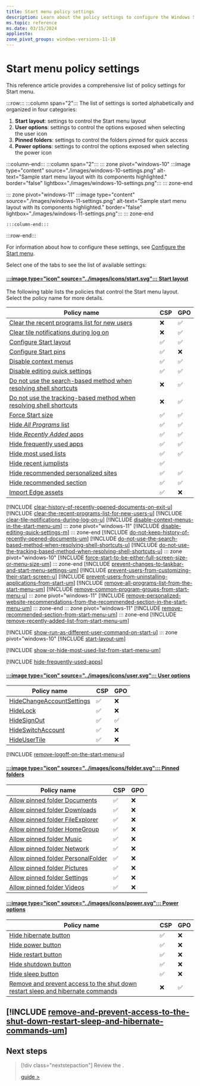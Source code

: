 ```yaml
---
title: Start menu policy settings
description: Learn about the policy settings to configure the Windows Start menu.
ms.topic: reference
ms.date: 03/15/2024
appliesto:
zone_pivot_groups: windows-versions-11-10
---
```


# Start menu policy settings

This reference article provides a comprehensive list of policy settings for Start menu.

:::row:::
:::column span="2":::
The list of settings is sorted alphabetically and organized in four categories:

1. **Start layout**: settings to control the Start menu layout
1. **User options**: settings to control the options exposed when selecting the user icon
1. **Pinned folders**: settings to control the folders pinned for quick access
1. **Power options**: settings to control the options exposed when selecting the power icon

:::column-end:::
:::column span="2":::
::: zone pivot="windows-10"
    :::image type="content" source="./images/windows-10-settings.png" alt-text="Sample start menu layout with its components highlighted." border="false" lightbox="./images/windows-10-settings.png":::
::: zone-end

::: zone pivot="windows-11"
    :::image type="content" source="./images/windows-11-settings.png" alt-text="Sample start menu layout with its components highlighted." border="false" lightbox="./images/windows-11-settings.png":::
::: zone-end

    :::column-end:::
:::row-end:::

For information about how to configure these settings, see [Configure the Start menu](configure.md).

Select one of the tabs to see the list of available settings:

#### [:::image type="icon" source="../images/icons/start.svg"::: **Start layout**](#tab/start)

The following table lists the policies that control the Start menu layout. Select the policy name for more details.

|Policy name| CSP | GPO |
|-|-|-|
|[Clear the recent programs list for new users](#clear-the-recent-programs-list-for-new-users)|❌|✅|
|[Clear tile notifications during log on](#clear-tile-notifications-during-log-on)|❌|✅|
|[Configure Start layout](/windows/client-management/mdm/policy-csp-start#startlayout)|✅|✅|
|[Configure Start pins](/windows/client-management/mdm/policy-csp-start#configurestartpins)|✅|❌|
|[Disable context menus](#disable-context-menus-in-the-start-menu)|✅|✅|
|[Disable editing quick settings](disable-editing-quick-settings)|✅|✅|
|[Do not use the search-based method when resolving shell shortcuts](#do-not-use-the-search-based-method-when-resolving-shell-shortcuts)|❌|✅|
|[Do not use the tracking-based method when resolving shell shortcuts](#do-not-use-the-tracking-based-method-when-resolving-shell-shortcuts)|❌|✅|
|[Force Start size](#force-tart-size)|✅|✅|
|[Hide *All Programs* list](#hide-all-programs)|✅|✅|
|[Hide *Recently Added* apps](#hide-recently-added-apps)|✅|✅|
|[Hide frequently used apps](#hide-frequently-used-apps)|✅|✅|
|[Hide most used lists](#hide-most-used-lists)|✅|✅|
|[Hide recent jumplists](/windows/client-management/mdm/policy-csp-start#hiderecentjumplists)|✅||
|[Hide recommended personalized sites](#hide-recommended-personalized-sites)|✅|✅|
|[Hide recommended section](#hide-recommended-section)|✅|✅|
|[Import Edge assets](/windows/client-management/mdm/policy-csp-start#importedgeassets)|✅|❌|


[!INCLUDE [clear-history-of-recently-opened-documents-on-exit-u](includes/clear-history-of-recently-opened-documents-on-exit-u.md)]
[!INCLUDE [clear-the-recent-programs-list-for-new-users-u](includes/clear-the-recent-programs-list-for-new-users-u.md)]
[!INCLUDE [clear-tile-notifications-during-log-on-u](includes/clear-tile-notifications-during-log-on-u.md)]
[!INCLUDE [disable-context-menus-in-the-start-menu-um](includes/disable-context-menus-in-the-start-menu-um.md)]
::: zone pivot="windows-11"
[!INCLUDE [disable-editing-quick-settings-m](includes/disable-editing-quick-settings-m.md)]
::: zone-end
[!INCLUDE [do-not-keep-history-of-recently-opened-documents-um](includes/do-not-keep-history-of-recently-opened-documents-um.md)]
[!INCLUDE [do-not-use-the-search-based-method-when-resolving-shell-shortcuts-u](includes/do-not-use-the-search-based-method-when-resolving-shell-shortcuts-u.md)]
[!INCLUDE [do-not-use-the-tracking-based-method-when-resolving-shell-shortcuts-u](includes/do-not-use-the-tracking-based-method-when-resolving-shell-shortcuts-u.md)]
::: zone pivot="windows-10"
[!INCLUDE [force-start-to-be-either-full-screen-size-or-menu-size-um](includes/force-start-to-be-either-full-screen-size-or-menu-size-um.md)]
::: zone-end
[!INCLUDE [prevent-changes-to-taskbar-and-start-menu-settings-um](includes/prevent-changes-to-taskbar-and-start-menu-settings-um.md)]
[!INCLUDE [prevent-users-from-customizing-their-start-screen-u](includes/prevent-users-from-customizing-their-start-screen-u.md)]
[!INCLUDE [prevent-users-from-uninstalling-applications-from-start-um](includes/prevent-users-from-uninstalling-applications-from-start-um.md)]
[!INCLUDE [remove-all-programs-list-from-the-start-menu-um](includes/remove-all-programs-list-from-the-start-menu-um.md)]
[!INCLUDE [remove-common-program-groups-from-start-menu-u](includes/remove-common-program-groups-from-start-menu-u.md)]
::: zone pivot="windows-11"
[!INCLUDE [remove-personalized-website-recommendations-from-the-recommended-section-in-the-start-menu-um](includes/remove-personalized-website-recommendations-from-the-recommended-section-in-the-start-menu-um.md)]
::: zone-end
::: zone pivot="windows-11"
[!INCLUDE [remove-recommended-section-from-start-menu-um](includes/remove-recommended-section-from-start-menu-um.md)]
::: zone-end
[!INCLUDE [remove-recently-added-list-from-start-menu-um](includes/remove-recently-added-list-from-start-menu-um.md)]

[!INCLUDE [show-run-as-different-user-command-on-start-u](includes/show-run-as-different-user-command-on-start-u.md)]
::: zone pivot="windows-10"
[!INCLUDE [start-layout-um](includes/start-layout-um.md)]


[!INCLUDE [show-or-hide-most-used-list-from-start-menu-um](includes/show-or-hide-most-used-list-from-start-menu-um.md)]

[!INCLUDE [hide-frequently-used-apps](includes/hide-frequently-used-apps.md)]

#### [:::image type="icon" source="../images/icons/user.svg"::: **User options**](#tab/user)

|Policy name| CSP | GPO |
|-|-|-|
|[HideChangeAccountSettings](/windows/client-management/mdm/policy-csp-start#hidechangeaccountsettings)|✅|❌|
|[HideLock](/windows/client-management/mdm/policy-csp-start#hidelock)|✅|❌|
|[HideSignOut](/windows/client-management/mdm/policy-csp-start#hidesignout)|✅|✅|
|[HideSwitchAccount](/windows/client-management/mdm/policy-csp-start#hideswitchaccount)|✅|❌|
|[HideUserTile](/windows/client-management/mdm/policy-csp-start#hideusertile)|✅|❌|

[!INCLUDE [remove-logoff-on-the-start-menu-u](includes/remove-logoff-on-the-start-menu-u.md)]

#### [:::image type="icon" source="../images/icons/folder.svg"::: **Pinned folders**](#tab/folders)

|Policy name| CSP | GPO |
|-|-|-|
|[Allow pinned folder Documents](/windows/client-management/mdm/policy-csp-start#allowpinnedfolderdocuments)|✅|❌|
|[Allow pinned folder Downloads](/windows/client-management/mdm/policy-csp-start#allowpinnedfolderdownloads)|✅|❌|
|[Allow pinned folder FileExplorer](/windows/client-management/mdm/policy-csp-start#allowpinnedfolderfileexplorer)|✅|❌|
|[Allow pinned folder HomeGroup](/windows/client-management/mdm/policy-csp-start#allowpinnedfolderhomegroup)|✅|❌|
|[Allow pinned folder Music](/windows/client-management/mdm/policy-csp-start#allowpinnedfoldermusic)|✅|❌|
|[Allow pinned folder Network](/windows/client-management/mdm/policy-csp-start#allowpinnedfoldernetwork)|✅|❌|
|[Allow pinned folder PersonalFolder](/windows/client-management/mdm/policy-csp-start#allowpinnedfolderpersonalfolder)|✅|❌|
|[Allow pinned folder Pictures](/windows/client-management/mdm/policy-csp-start#allowpinnedfolderpictures)|✅|❌|
|[Allow pinned folder Settings](/windows/client-management/mdm/policy-csp-start#allowpinnedfoldersettings)|✅|❌|
|[Allow pinned folder Videos](/windows/client-management/mdm/policy-csp-start#allowpinnedfoldervideos)|✅|❌|

#### [:::image type="icon" source="../images/icons/power.svg"::: **Power options**](#tab/power)

|Policy name| CSP | GPO |
|-|-|-|
|[Hide hibernate button](/windows/client-management/mdm/policy-csp-start#hidehibernate)|✅|❌|
|[Hide power button](/windows/client-management/mdm/policy-csp-start#hidepowerbutton)|✅|❌|
|[Hide restart button](/windows/client-management/mdm/policy-csp-start#hiderestart)|✅|❌|
|[Hide shutdown button](/windows/client-management/mdm/policy-csp-start#hideshutdown)|✅|❌|
|[Hide sleep button](/windows/client-management/mdm/policy-csp-start#hidesleep)|✅|❌|
|[Remove and prevent access to the shut down restart sleep and hibernate commands](#remove-and-prevent-access-to-the-shut-down-restart-sleep-and-hibernate-commands-um)|❌|✅|

[!INCLUDE [remove-and-prevent-access-to-the-shut-down-restart-sleep-and-hibernate-commands-um](includes/remove-and-prevent-access-to-the-shut-down-restart-sleep-and-hibernate-commands-um.md)]
---

## Next steps

> [!div class="nextstepaction"]
> Review the .
>
>
> [guide >](guide.md)

<!--links-->

[WIN-1]: /windows/client-management/mdm/policy-csp-start


<!--

## Taskbar

[DisableControlCenter](/windows/client-management/mdm/policy-csp-start#disablecontrolcenter)
[HidePeopleBar](/windows/client-management/mdm/policy-csp-start#hidepeoplebar)
[HideTaskViewButton](/windows/client-management/mdm/policy-csp-start#hidetaskviewbutton)
[NoPinningToTaskbar](/windows/client-management/mdm/policy-csp-start#nopinningtotaskbar)
[SimplifyQuickSettings](/windows/client-management/mdm/policy-csp-start#simplifyquicksettings)

###
